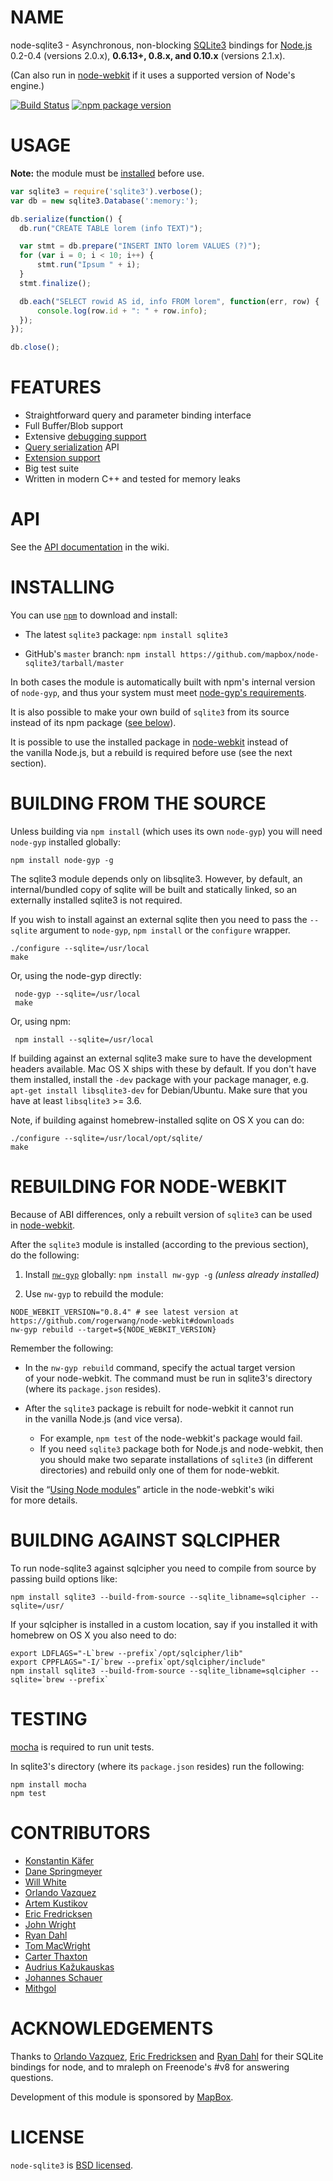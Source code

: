 # NAME

node-sqlite3 - Asynchronous, non-blocking [SQLite3](http://sqlite.org/) bindings for [Node.js](http://nodejs.org/) 0.2-0.4 (versions 2.0.x), **0.6.13+, 0.8.x, and 0.10.x** (versions 2.1.x).

(Can also run in [node-webkit](https://github.com/rogerwang/node-webkit) if it uses a supported version of Node's engine.)

[![Build Status](https://travis-ci.org/mapbox/node-sqlite3.png?branch=master)](https://travis-ci.org/mapbox/node-sqlite3)
[![npm package version](https://badge.fury.io/js/sqlite3.png)](https://npmjs.org/package/sqlite3)


# USAGE

**Note:** the module must be [installed](#installing) before use.

``` js
var sqlite3 = require('sqlite3').verbose();
var db = new sqlite3.Database(':memory:');

db.serialize(function() {
  db.run("CREATE TABLE lorem (info TEXT)");

  var stmt = db.prepare("INSERT INTO lorem VALUES (?)");
  for (var i = 0; i < 10; i++) {
      stmt.run("Ipsum " + i);
  }
  stmt.finalize();

  db.each("SELECT rowid AS id, info FROM lorem", function(err, row) {
      console.log(row.id + ": " + row.info);
  });
});

db.close();
```



# FEATURES

* Straightforward query and parameter binding interface
* Full Buffer/Blob support
* Extensive [debugging support](https://github.com/mapbox/node-sqlite3/wiki/Debugging)
* [Query serialization](https://github.com/mapbox/node-sqlite3/wiki/Control-Flow) API
* [Extension support](https://github.com/mapbox/node-sqlite3/wiki/Extensions)
* Big test suite
* Written in modern C++ and tested for memory leaks



# API

See the [API documentation](https://github.com/mapbox/node-sqlite3/wiki) in the wiki.


# INSTALLING

You can use [`npm`](https://github.com/isaacs/npm) to download and install:

* The latest `sqlite3` package: `npm install sqlite3`

* GitHub's `master` branch: `npm install https://github.com/mapbox/node-sqlite3/tarball/master`

In both cases the module is automatically built with npm's internal version of `node-gyp`,
and thus your system must meet [node-gyp's requirements](https://github.com/TooTallNate/node-gyp#installation).

It is also possible to make your own build of `sqlite3` from its source instead of its npm package ([see below](#building-from-the-source)).

It is possible to use the installed package in [node-webkit](https://github.com/rogerwang/node-webkit) instead of the vanilla Node.js, but a rebuild is required before use (see the next section).

# BUILDING FROM THE SOURCE

Unless building via `npm install` (which uses its own `node-gyp`) you will need `node-gyp` installed globally:

    npm install node-gyp -g

The sqlite3 module depends only on libsqlite3. However, by default, an internal/bundled copy of sqlite will be built and statically linked, so an externally installed sqlite3 is not required.

If you wish to install against an external sqlite then you need to pass the `--sqlite` argument to `node-gyp`, `npm install` or the `configure` wrapper.

    ./configure --sqlite=/usr/local
    make

Or, using the node-gyp directly:

     node-gyp --sqlite=/usr/local
     make

Or, using npm:

     npm install --sqlite=/usr/local

If building against an external sqlite3 make sure to have the development headers available. Mac OS X ships with these by default. If you don't have them installed, install the `-dev` package with your package manager, e.g. `apt-get install libsqlite3-dev` for Debian/Ubuntu. Make sure that you have at least `libsqlite3` >= 3.6.

Note, if building against homebrew-installed sqlite on OS X you can do:

    ./configure --sqlite=/usr/local/opt/sqlite/
    make

# REBUILDING FOR NODE-WEBKIT

Because of ABI differences, only a rebuilt version of `sqlite3` can be used in [node-webkit](https://github.com/rogerwang/node-webkit).

After the `sqlite3` module is installed (according to the previous section), do the following:

1. Install [`nw-gyp`](https://github.com/rogerwang/nw-gyp) globally: `npm install nw-gyp -g` *(unless already installed)*

2. Use `nw-gyp` to rebuild the module:

```
NODE_WEBKIT_VERSION="0.8.4" # see latest version at https://github.com/rogerwang/node-webkit#downloads
nw-gyp rebuild --target=${NODE_WEBKIT_VERSION}
```

Remember the following:

* In the `nw-gyp rebuild` command, specify the actual target version of your node-webkit. The command must be run in sqlite3's directory (where its `package.json` resides).

* After the `sqlite3` package is rebuilt for node-webkit it cannot run in the vanilla Node.js (and vice versa).
   * For example, `npm test` of the node-webkit's package would fail.
   * If you need `sqlite3` package both for Node.js and node-webkit, then you should make two separate installations of `sqlite3` (in different directories) and rebuild only one of them for node-webkit.

Visit the “[Using Node modules](https://github.com/rogerwang/node-webkit/wiki/Using-Node-modules)” article in the node-webkit's wiki for more details.

# BUILDING AGAINST SQLCIPHER

To run node-sqlite3 against sqlcipher you need to compile from source by passing build options like:

    npm install sqlite3 --build-from-source --sqlite_libname=sqlcipher --sqlite=/usr/

If your sqlcipher is installed in a custom location, say if you installed it with homebrew on OS X you also need to do:

    export LDFLAGS="-L`brew --prefix`/opt/sqlcipher/lib"
    export CPPFLAGS="-I/`brew --prefix`opt/sqlcipher/include"
    npm install sqlite3 --build-from-source --sqlite_libname=sqlcipher --sqlite=`brew --prefix`

# TESTING

[mocha](https://github.com/visionmedia/mocha) is required to run unit tests.

In sqlite3's directory (where its `package.json` resides) run the following:

    npm install mocha
    npm test



# CONTRIBUTORS

* [Konstantin Käfer](https://github.com/kkaefer)
* [Dane Springmeyer](https://github.com/springmeyer)
* [Will White](https://github.com/willwhite)
* [Orlando Vazquez](https://github.com/orlandov)
* [Artem Kustikov](https://github.com/artiz)
* [Eric Fredricksen](https://github.com/grumdrig)
* [John Wright](https://github.com/mrjjwright)
* [Ryan Dahl](https://github.com/ry)
* [Tom MacWright](https://github.com/tmcw)
* [Carter Thaxton](https://github.com/carter-thaxton)
* [Audrius Kažukauskas](https://github.com/audriusk)
* [Johannes Schauer](https://github.com/pyneo)
* [Mithgol](https://github.com/Mithgol)



# ACKNOWLEDGEMENTS

Thanks to [Orlando Vazquez](https://github.com/orlandov),
[Eric Fredricksen](https://github.com/grumdrig) and
[Ryan Dahl](https://github.com/ry) for their SQLite bindings for node, and to mraleph on Freenode's #v8 for answering questions.

Development of this module is sponsored by [MapBox](http://mapbox.org/).


# LICENSE

`node-sqlite3` is [BSD licensed](https://github.com/mapbox/node-sqlite3/raw/master/LICENSE).
